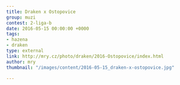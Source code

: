```yaml
---
title: Draken x Ostopovice
group: muzi
contest: 2-liga-b
date: 2016-05-15 00:00:00 +0000
tags:
- hazena
- draken
type: external
link: http://mry.cz/photo/draken/2016-Ostopovice/index.html
author: mry
thumbnail: "/images/content/2016-05-15_draken-x-ostopovice.jpg"

---
```


